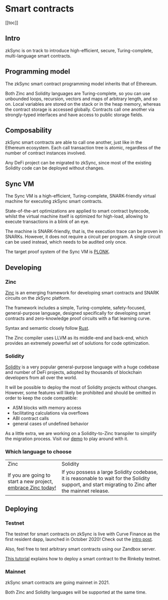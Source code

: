 # Smart contracts

[[toc]]

<!-- spell-checker:disable -->

## Intro

zkSync is on track to introduce high-efficient, secure, Turing-complete, multi-language smart contracts.

## Programming model

The zkSync smart contract programming model inherits that of Ethereum.

Both Zinc and Solidity languages are Turing-complete, so you can use unbounded loops, recursion, vectors and maps of arbitrary length, and so on.
Local variables are stored on the stack or in the heap memory, whereas the contract storage is accessed globally. Contracts call one another via strongly-typed interfaces and have access to public storage fields.

## Composability

zkSync smart contracts are able to call one another, just like in the Ethereum ecosystem. Each call transaction tree is atomic, regardless of the number of contract instances involved.

Any DeFi project can be migrated to zkSync, since most of the existing Solidity code can be deployed without changes.

## Sync VM

The Sync VM is a high-efficient, Turing-complete, SNARK-friendly virtual machine for executing zkSync smart contracts.

State-of-the-art optimizations are applied to smart contract bytecode, whilst the
virtual machine itself is optimized for high-load, allowing to execute transactions in a blink of an eye.

The machine is SNARK-friendly, that is, the execution trace can be proven in SNARKs. However, it does not require a circuit per program. A single circuit can be used instead, which needs to be audited only once.

The target proof system of the Sync VM is [PLONK](https://eprint.iacr.org/2019/953).

## Developing

### Zinc

[Zinc](https://github.com/matter-labs/zinc) is an emerging framework for developing smart contracts and SNARK circuits on the zkSync platform.

The framework includes a simple, Turing-complete, safety-focused, general-purpose language, designed specifically for developing smart contracts and zero-knowledge proof circuits with a flat learning curve.

Syntax and semantic closely follow [Rust](https://www.rust-lang.org/).

The Zinc compiler uses LLVM as its middle-end and back-end, which provides an extremely powerful set of solutions for code optimization.

### Solidity

[Solidity](https://docs.soliditylang.org/en/v0.8.1/) is a very popular general-purpose language with a huge codebase and number of DeFi projects, adopted by thousands of blockchain developers from all over the world.

It will be possible to deploy the most of Solidity projects without changes. However, some features will likely be prohibited and should be omitted in order to keep the code compatible:

- ASM blocks with memory access
- facilitating calculations via overflows
- ABI contract calls
- general cases of undefined behavior

As a little extra, we are working on a Solidity-to-Zinc transpiler to simplify the migration process. Visit our [demo]() to play around with it.

### Which language to choose 

<table>
  <tr>
    <td>Zinc</td>
    <td>Solidity</td>
  </tr>
  <tr>
    <td>
    If you are going to start a new project, <a href="https://zinc.zksync.io/"> embrace Zinc today!</a>
    </td>
    <td>
    If you possess a large Solidity codebase, it is reasonable to wait for the Solidity support, and start migrating to Zinc after the mainnet release.
    </td>
  </tr>
</table>

## Deploying

### Testnet

The testnet for smart contracts on zkSync is live with Curve Finance as the first resident dapp, launched in October 2020! Check out the
[intro post](https://medium.com/@matterlabs/5a72c496b350).

Also, feel free to test arbitrary smart contracts using our Zandbox server.

[This tutorial](https://zinc.zksync.io/07-smart-contracts/02-minimal-example.html) explains how to deploy a smart contract to the Rinkeby testnet.

### Mainnet

zkSync smart contracts are going mainnet in 2021.

Both Zinc and Solidity languages will be supported at the same time.
